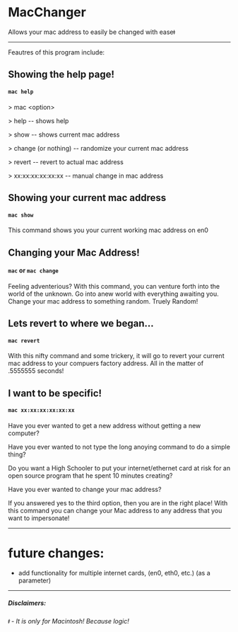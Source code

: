 # MacChanger
Allows your mac address to easily be changed with easeǂ

***

Feautres of this program include:

## Showing the help page!

#### `mac help` 

\> mac \<option\>

\> help -- shows help

\> show -- shows current mac address

\> change (or nothing) -- randomize your current mac address

\> revert -- revert to actual mac address

\> xx:xx:xx:xx:xx:xx -- manual change in mac address

## Showing your current mac address

#### `mac show`

This command shows you your current working mac address on en0

## Changing your Mac Address!

#### `mac` or `mac change`

Feeling adventerious? With this command, you can venture forth into the world of the unknown. Go into anew world with everything awaiting you. Change your mac address to something random. Truely Random!

## Lets revert to where we began...

#### `mac revert`

With this nifty command and some trickery, it will go to revert your current mac address to your compuers factory address. All in the matter of .5555555 seconds!

## I want to be specific!

#### `mac xx:xx:xx:xx:xx:xx`

Have you ever wanted to get a new address without getting a new computer?

Have you ever wanted to not type the long anoying command to do a simple thing?

Do you want a High Schooler to put your internet/ethernet card at risk for an open source program that he spent 10 minutes creating?

Have you ever wanted to change your mac address?

If you answered yes to the third option, then you are in the right place! With this command you can change your Mac address to any address that you want to impersonate!

***

# future changes:

* add functionality for multiple internet cards, (en0, eth0, etc.) (as a parameter)

***
##### Disclaimers:

###### ǂ - It is only for Macintosh! Because logic!
